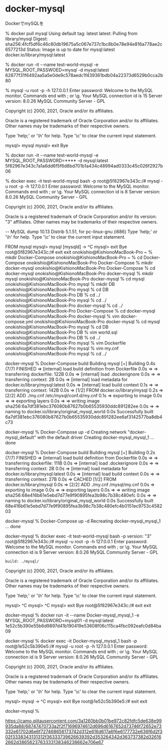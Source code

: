 # docker-mysql
DockerでmySQLを

% docker pull mysql
Using default tag: latest
latest: Pulling from library/mysql
Digest: sha256:4fcf5df6c46c80db19675a5c067e737c1bc8b0e78e94e816a778ae2c6577213d
Status: Image is up to date for mysql:latest
docker.io/library/mysql:latest

% docker run -it --name test-world-mysql -e MYSQL_ROOT_PASSWOED=mysql -d mysql:latest
62877f31f6492aa5a5e0de9c578aedc1f439361bdb04a22373d6529b0cca2b80

% mysql -u root -p -h 127.0.0.1
Enter password:
Welcome to the MySQL monitor.  Commands end with ; or \g.
Your MySQL connection id is 15
Server version: 8.0.26 MySQL Community Server - GPL

Copyright (c) 2000, 2021, Oracle and/or its affiliates.

Oracle is a registered trademark of Oracle Corporation and/or its
affiliates. Other names may be trademarks of their respective
owners.

Type 'help;' or '\h' for help. Type '\c' to clear the current input statement.

mysql> mysql
mysql> exit
Bye

% docker run -it --name test-world-mysql -e MYSQL_ROOT_PASSWORD=**** -d mysql:latest
5f82967e343c7a1a6dd6f5f6d8bd701b1a434c48994ad0333c45c026f2927b06

% docker exec -it test-world-mysql bash -p
root@5f82967e343c:/# mysql -u root -p -h 127.0.0.1
Enter password:
Welcome to the MySQL monitor.  Commands end with ; or \g.
Your MySQL connection id is 8
Server version: 8.0.26 MySQL Community Server - GPL

Copyright (c) 2000, 2021, Oracle and/or its affiliates.

Oracle is a registered trademark of Oracle Corporation and/or its
version: "3"
affiliates. Other names may be trademarks of their respective
owners.

-- MySQL dump 10.13 Distrib 5.1.51, for pc-linux-gnu (i686)
Type 'help;' or '\h' for help. Type '\c' to clear the current input statement.

FROM mysql
mysql> mysql
[mysqld]
    -> ^C
mysql> exit
Bye
root@5f82967e343c:/# exit
exit
onokishio@KishionoMacBook-Pro ~ % mkdir Docker-Compose
onokishio@KishionoMacBook-Pro ~ % cd Docker-Compose
onokishio@KishionoMacBook-Pro Docker-Compose % mkdir docker-mysql
onokishio@KishionoMacBook-Pro Docker-Compose % cd docker-mysql
onokishio@KishionoMacBook-Pro docker-mysql % mkdir mysql
onokishio@KishionoMacBook-Pro docker-mysql % cd mysql
onokishio@KishionoMacBook-Pro mysql % mkdir DB
onokishio@KishionoMacBook-Pro mysql % cd DB
onokishio@KishionoMacBook-Pro DB % cd ../
onokishio@KishionoMacBook-Pro mysql % cd ../
onokishio@KishionoMacBook-Pro docker-mysql % cd ../
onokishio@KishionoMacBook-Pro Docker-Compose % cd docker-mysql
onokishio@KishionoMacBook-Pro docker-mysql % vim docker-compose.yml
onokishio@KishionoMacBook-Pro docker-mysql % cd mysql
onokishio@KishionoMacBook-Pro mysql % cd DB
onokishio@KishionoMacBook-Pro DB % vim world.sql
onokishio@KishionoMacBook-Pro DB % cd ../
onokishio@KishionoMacBook-Pro mysql % vim Dockerfile
onokishio@KishionoMacBook-Pro mysql % vim my.cnf
onokishio@KishionoMacBook-Pro mysql % cd ../

docker-mysql % Docker-Compose build
Building mysql
[+] Building 0.4s (7/7) FINISHED
 => [internal] load build definition from Dockerfile                       0.0s
 => => transferring dockerfile: 122B                                       0.0s
 => [internal] load .dockerignore                                          0.0s
 => => transferring context: 2B                                            0.0s
 => [internal] load metadata for docker.io/library/mysql:latest            0.0s
 => [internal] load build context                                          0.1s
 => => transferring context: 142B                                          0.0s
 => [1/2] FROM docker.io/library/mysql                                     0.2s
 => [2/2] ADD ./my.cnf /etc/mysql/conf.d/my.cnf                            0.1s
 => exporting to image                                                     0.0s
 => => exporting layers                                                    0.0s
 => => writing image sha256:6a7df381ebc376080b87627b0b65535930ddc891282ee  0.0s
 => => naming to docker.io/library/original_mysql_world                    0.0s
Successfully built 6a7df381ebc376080b87627b0b65535930ddc891282ee6af3142577ba8db4c73

docker-mysql % Docker-Compose up -d
Creating network "docker-mysql_default" with the default driver
Creating docker-mysql_mysql_1 ... done

docker-mysql % Docker-Compose build
Building mysql
[+] Building 0.2s (7/7) FINISHED
 => [internal] load build definition from Dockerfile                       0.0s
 => => transferring dockerfile: 111B                                       0.0s
 => [internal] load .dockerignore                                          0.0s
 => => transferring context: 2B                                            0.0s
 => [internal] load metadata for docker.io/library/mysql:latest            0.0s
 => [internal] load build context                                          0.0s
 => => transferring context: 27B                                           0.0s
 => CACHED [1/2] FROM docker.io/library/mysql                              0.0s
 => [2/2] ADD ./my.cnf /mysql/my.cnf                                       0.0s
 => exporting to image                                                     0.0s
 => => exporting layers                                                    0.0s
 => => writing image sha256:68e416b61e5ebd7d77e9f90895fea3b98c7b38c480efc  0.0s
 => => naming to docker.io/library/original_mysql_world                    0.0s
Successfully built 68e416b61e5ebd7d77e9f90895fea3b98c7b38c480efc4b0151ec9753c458203

docker-mysql % Docker-Compose up -d
Recreating docker-mysql_mysql_1 ... done

docker-mysql % docker exec -it test-world-mysql bash -p
version: "3"
root@5f82967e343c:/# mysql -u root -p -h 127.0.0.1
Enter password:
Welcome to the MySQL monitor.  Commands end with ; or \g.
Your MySQL connection id is 9
Server version: 8.0.26 MySQL Community Server - GPL

    build: ./mysql/
Copyright (c) 2000, 2021, Oracle and/or its affiliates.

Oracle is a registered trademark of Oracle Corporation and/or its
affiliates. Other names may be trademarks of their respective
owners.

Type 'help;' or '\h' for help. Type '\c' to clear the current input statement.

mysql> ^C
mysql> ^C
mysql> exit
Bye
root@5f82967e343c:/# exit
exit

docker-mysql % docker run -it --name Docker-mysql_mysql_1 -e MYSQL_ROOT_PASSWORD=mysql01 -d mysql:latest
1e52c5b390e55b6d9897d41b190419e53608f06c115ca4fbc092eafc0d84ba09

docker-mysql % docker exec -it Docker-mysql_mysql_1 bash -p
root@1e52c5b390e5:/# mysql -u root -p -h 127.0.0.1
Enter password:
Welcome to the MySQL monitor.  Commands end with ; or \g.
Your MySQL connection id is 9
Server version: 8.0.26 MySQL Community Server - GPL

Copyright (c) 2000, 2021, Oracle and/or its affiliates.

Oracle is a registered trademark of Oracle Corporation and/or its
affiliates. Other names may be trademarks of their respective
owners.

Type 'help;' or '\h' for help. Type '\c' to clear the current input statement.

mysql> mysql
    -> ^C
mysql> exit
Bye
root@1e52c5b390e5:/# exit
exit

docker-mysql %

https://camo.qiitausercontent.com/3a1260bb0b01be972c82fdfc5de638e99935da88/68747470733a2f2f71696974612d696d6167652d73746f72652e73332e61702d6e6f727468656173742d312e616d617a6f6e6177732e636f6d2f302f3338343131312f36333739626639392d353264342d363737382d326162662d3865623763333138346238662e706e67

